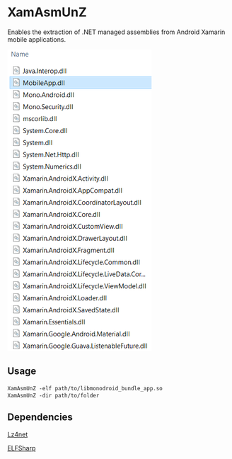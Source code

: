 # XamAsmUnZ

Enables the extraction of .NET managed assemblies from Android Xamarin mobile applications.

 ![Screenshot](_github/dotnet_assemblies.PNG?raw=true)

## Usage

    XamAsmUnZ -elf path/to/libmonodroid_bundle_app.so
    XamAsmUnZ -dir path/to/folder


## Dependencies

[Lz4net](https://www.nuget.org/packages/lz4net/1.0.15.93)
  
[ELFSharp](https://www.nuget.org/packages/ELFSharp/2.13.0)
